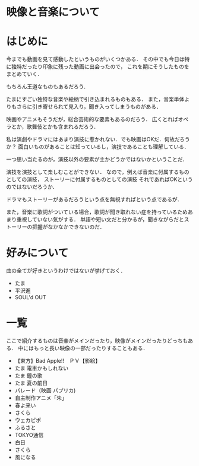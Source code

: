 映像と音楽について
===============


# はじめに


今までも動画を見て感動したというものがいくつかある．
その中でも今日は特に独特だったり印象に残った動画に出会ったので，
これを期にそうしたものをまとめていく．

もちろん王道なものもあるだろう．

たまにすごい独特な音楽や絵柄で引き込まれるものもある．
また，音楽単体よりもさらに引き寄せられて見入り，聞き入ってしまうものがある．

映画やアニメもそうだが，総合芸術的な要素もあるのだろう．
広くとればオペラとか，歌舞伎とかも含まれるだろう．

私は演劇やドラマにはあまり演技に惹かれない．でも映画はOKだ．何故だろうか？
面白いものがあることは知っているし，演技であることも理解している．

一つ思い当たるのが，演技以外の要素が主かどうかではないかということだ．

演技を演技として楽しむことができない．
なので，例えば音楽に付属するものとしての演技，
ストーリーに付属するものとしての演技
それであればOKというのではないだろうか．

ドラマもストーリーがあるだろうという点を無視すればという点であるが．

また，音楽に歌詞がついている場合，歌詞が聞き取れない症を持っているためあまり重視していない気がする．
単語や短い文だと分かるが，聞きながらだとストーリーの把握がなかなかできないのだ．

# 好みについて

曲の全てが好きというわけではないが挙げておく．

- たま
- 平沢進
- SOUL'd OUT


# 一覧

ここで紹介するものは音楽がメインだったり，映像がメインだったりどっちもある．
中にはもっと長い映像の一部だったりすることもある．

- 【東方】Bad Apple!!　ＰＶ【影絵】
- たま 電車かもしれない
- たま 鐘の歌
- たま 夏の前日
- パレード（映画 パプリカ)
- 自主制作アニメ「朱」
- 春よ来い
- さくら
- ウェカピポ
- ふるさと
- TOKYO通信
- 白日
- さくら
- 風になる
